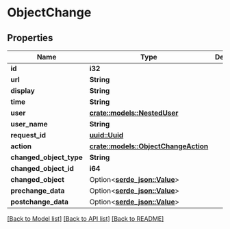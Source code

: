 # ObjectChange

## Properties

Name | Type | Description | Notes
------------ | ------------- | ------------- | -------------
**id** | **i32** |  | [readonly]
**url** | **String** |  | [readonly]
**display** | **String** |  | [readonly]
**time** | **String** |  | [readonly]
**user** | [**crate::models::NestedUser**](NestedUser.md) |  | [readonly]
**user_name** | **String** |  | [readonly]
**request_id** | [**uuid::Uuid**](uuid::Uuid.md) |  | [readonly]
**action** | [**crate::models::ObjectChangeAction**](ObjectChange_action.md) |  | 
**changed_object_type** | **String** |  | [readonly]
**changed_object_id** | **i64** |  | 
**changed_object** | Option<[**serde_json::Value**](.md)> |  | [readonly]
**prechange_data** | Option<[**serde_json::Value**](.md)> |  | [readonly]
**postchange_data** | Option<[**serde_json::Value**](.md)> |  | [readonly]

[[Back to Model list]](../README.md#documentation-for-models) [[Back to API list]](../README.md#documentation-for-api-endpoints) [[Back to README]](../README.md)


